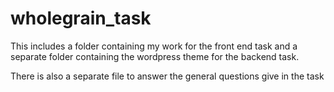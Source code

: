 # wholegrain_task
This includes a folder containing my work for the front end task and a separate folder containing the wordpress theme for the backend task.

There is also a separate file to answer the general questions give in the task
